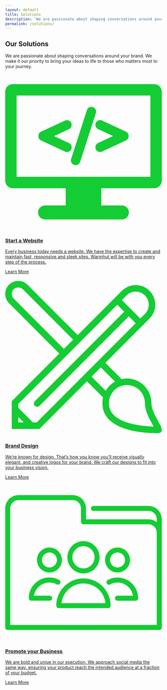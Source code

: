 ```yaml
---
layout: default
title: Solutions
description: 'We are passionate about shaping conversations around your brand. We make it our priority to bring your ideas to life to those who matters most to your journey.'
permalink: /solutions/
---
```


<section class = 'division'>
  <div class = 'transparent about weather'>
    <h1><span class = 'colorful'>Our Solutions</span></h1>
    <div class = 'half'>
        <p>We are passionate about shaping conversations around your brand. We make it our priority to bring your ideas to life to those who matters most to your journey.
        </p>
    </div>
    <div class = 'flex-panel services'>
      <div class = 'flex-item trio'>
        <a href = '/solutions/web'>
          <p class = 'center-text green'>
            <svg xmlns="http://www.w3.org/2000/svg" class = 'svg-icon' viewBox="0 0 413 413"><style>.a{fill:#14cc33;}</style><path d="M393 28.3H20c-11 0-20 9-20 20v234c0 11 9 20 20 20h139.5v45.3h-54.3c-10.2 0-18.5 8.3-18.5 18.5s8.3 18.5 18.5 18.5h202.6c10.2 0 18.5-8.3 18.5-18.5s-8.3-18.5-18.5-18.5h-54.3v-45.3h139.5c11 0 20-9 20-20v-234C413 37.3 404 28.3 393 28.3zM383 272.3H30v-214h353V272.3z" class="a"/><path d="M94.6 176.6l63.1 29.3c1.6 0.8 3.4 1.1 5.2 1.1 2.3 0 4.6-0.7 6.6-1.9 3.5-2.3 5.7-6.1 5.7-10.3v-0.3c0-4.8-2.8-9.1-7.1-11.1l-39.5-18.3 39.5-18.3c4.3-2 7.1-6.4 7.1-11.1v-0.3c0-4.2-2.1-8.1-5.7-10.3 -2-1.3-4.2-1.9-6.6-1.9 -1.8 0-3.6 0.4-5.2 1.1L94.6 153.5c-4.3 2-7.1 6.4-7.1 11.1v0.9C87.5 170.3 90.3 174.6 94.6 176.6z" class="a"/><path d="M175.7 236.4c2.3 3.1 6 5 9.9 5h0.3c5.4 0 10-3.4 11.7-8.5l41.6-128.8c1.2-3.7 0.5-7.8-1.8-11 -2.3-3.1-6-5-9.9-5h-0.3c-5.4 0-10 3.4-11.7 8.5L173.9 225.4C172.7 229.1 173.4 233.2 175.7 236.4z" class="a"/><path d="M237.9 135.6c0 4.7 2.8 9.1 7.1 11.1l39.5 18.3 -39.5 18.3c-4.3 2-7.1 6.4-7.1 11.1v0.3c0 4.2 2.1 8.1 5.7 10.3 2 1.3 4.3 1.9 6.6 1.9 1.8 0 3.5-0.4 5.2-1.1l63.1-29.3c4.3-2 7.1-6.4 7.1-11.1v-0.9c0-4.7-2.8-9.1-7.1-11.1l-63.1-29.3c-1.6-0.7-3.4-1.1-5.2-1.1 -2.4 0-4.6 0.7-6.6 1.9 -3.6 2.3-5.7 6.1-5.7 10.3V135.6L237.9 135.6z" class="a"/></svg>
            </p>
          <h3 class = 'value'>Start a Website</h3>
          <p>Every business today needs a website. We have the expertise to create and maintain fast, responsive and sleek sites. Warmhut will be with you every step of the process.
          </p>
          <div class = 'border'>Learn More</div>
        </a>
      </div>
      <div class = 'flex-item trio' id = 'graphics'>
        <a href = '/solutions/brand'>
          <p class = 'center-text green'>
            <svg xmlns="http://www.w3.org/2000/svg" viewBox="0 0 512 512" class = 'svg-icon'><path d="M478.2 406.4c0-44.3-35.9-80.2-80.2-80.2 -5.9 0-11.7 0.6-17.3 1.9l-53.2-53.2L471.9 130.6c25-25 25-65.5 0-90.5 -12.5-12.5-28.9-18.7-45.2-18.7s-32.8 6.3-45.3 18.7L237.1 184.4 72.8 20.1C64.5 11.8 53.6 7.6 42.7 7.6c-10.9 0-21.8 4.2-30.2 12.5 -16.7 16.7-16.7 43.7 0 60.3l164.3 164.3L21.4 400.1v90.5h90.5L267.3 335.2l52.7 52.7c-1.4 5.9-2.2 12.1-2.2 18.5 0 90.8 134 98 178.3 98C540.4 504.4 478.2 450.7 478.2 406.4zM396.5 55.2c8.1-8.1 18.8-12.5 30.2-12.5 11.4 0 22.1 4.4 30.2 12.5 16.6 16.6 16.6 43.7 0 60.3l-15.1 15.1 -60.3-60.3L396.5 55.2zM27.6 65.3c-8.3-8.3-8.3-21.8 0-30.2 4-4 9.4-6.2 15.1-6.2 5.7 0 11 2.2 15.1 6.2l164.3 164.3 -30.2 30.2L27.6 65.3zM42.7 469.3v-17.7l17.7 17.7H42.7zM103 469.3H90.6l-47.8-47.8v-12.5l323.6-323.6 22.7 22.7L96.9 400.2c-4.2 4.2-4.2 10.9 0 15.1 4.2 4.2 10.9 4.2 15.1 0l292.1-292.1 22.6 22.6L103 469.3zM282.4 320.1l30.2-30.2 46.4 46.4c-12.6 7.1-23.1 17.4-30.4 30L282.4 320.1zM397.2 469.2c-18.5-6.2-32.8-14.4-42.5-24.2 -10.4-10.6-15.5-23.2-15.5-38.7 0-15.7 6.1-30.5 17.2-41.6 11.1-11.1 25.9-17.2 41.6-17.2 32.5 0 58.9 26.4 58.9 58.9 0 24.3 12.9 48 23.3 67 1.5 2.8 3.4 6.3 5.1 9.6C462.4 482.3 427.7 479.5 397.2 469.2z" fill="#14cc33"/></svg>  
          </p>
          <h3 class = 'value'>Brand Design</h3>
          <p>We’re known for design. That’s how you know you’ll receive visually elegant, and creative logos for your brand. We craft our designs to fit into your business vision.</p>
          <div class = 'border'>Learn More</div>
        </a>
      </div>
      <div class = 'flex-item trio' id = 'social'>
        <a href = '/solutions/social'>
        <p class = 'center-text green'>
          <svg xmlns="http://www.w3.org/2000/svg" viewBox="0 0 470 470" class = 'svg-icon'><style>.a{fill:#14cc33;}</style><path d="m430 65.5h-165c-4.1 0-7.5 3.4-7.5 7.5s3.4 7.5 7.5 7.5h165c13.8 0 25 11.2 25 25v8.8c-6.9-5.5-15.5-8.8-25-8.8h-187.5v-32.5c0-22.1-17.9-40-40-40h-162.5c-22.1 0-40 17.9-40 40v356.5c0 4.1 3.4 7.5 7.5 7.5h455c4.1 0 7.5-3.4 7.5-7.5v-324c0-22.1-17.9-40-40-40zm25 356.5h-440v-349c0-13.8 11.2-25 25-25h162.5c13.8 0 25 11.2 25 25v40c0 4.1 3.4 7.5 7.5 7.5h195c13.8 0 25 11.2 25 25v276.5z" class="a"/><path d="m337.2 264.9c20.7 0 37.5-16.8 37.5-37.5s-16.8-37.5-37.5-37.5-37.5 16.8-37.5 37.5 16.8 37.5 37.5 37.5zm0-60c12.4 0 22.5 10.1 22.5 22.5 0 12.4-10.1 22.5-22.5 22.5-12.4 0-22.5-10.1-22.5-22.5 0-12.4 10.1-22.5 22.5-22.5z" class="a"/><path d="m337.2 279.9c-10.2 0-20.3 2.5-29.2 7.3-3.6 2-5 6.5-3.1 10.2 2 3.6 6.5 5 10.2 3.1 6.7-3.6 14.4-5.5 22.1-5.5 23.3 0 42.7 17.1 46.3 39.4h-46.3c-4.1 0-7.5 3.4-7.5 7.5s3.4 7.5 7.5 7.5h54.4c4.1 0 7.5-3.4 7.5-7.5 0-34.1-27.8-61.9-61.9-61.9z" class="a"/><path d="m133.4 334.3h-47c3.6-22.3 23-39.4 46.3-39.4 7.7 0 15.4 1.9 22.1 5.5 3.7 2 8.2 0.6 10.2-3.1 2-3.6 0.6-8.2-3.1-10.2-8.9-4.8-19-7.3-29.2-7.3-34.1 0-61.9 27.8-61.9 61.9 0 4.1 3.4 7.5 7.5 7.5h55.1c4.1 0 7.5-3.4 7.5-7.5s-3.4-7.5-7.5-7.5z" class="a"/><path d="m132.8 264.9c20.7 0 37.5-16.8 37.5-37.5s-16.8-37.5-37.5-37.5-37.5 16.8-37.5 37.5 16.8 37.5 37.5 37.5zm0-60c12.4 0 22.5 10.1 22.5 22.5 0 12.4-10.1 22.5-22.5 22.5-12.4 0-22.5-10.1-22.5-22.5 0-12.4 10.1-22.5 22.5-22.5z" class="a"/><path d="m235 267.6c26.6 0 48.3-21.7 48.3-48.3s-21.7-48.3-48.3-48.3-48.3 21.7-48.3 48.3 21.7 48.3 48.3 48.3zm0-81.6c18.4 0 33.3 14.9 33.3 33.3s-14.9 33.3-33.3 33.3-33.3-14.9-33.3-33.3 14.9-33.3 33.3-33.3z" class="a"/><path d="m235 282.6c-44.9 0-81.5 36.5-81.5 81.5 0 4.1 3.4 7.5 7.5 7.5h147.9c4.1 0 7.5-3.4 7.5-7.5 0-44.9-36.5-81.5-81.5-81.5zm-66 74c3.7-33.1 31.9-59 66-59s62.3 25.8 66 59h-132.1z" class="a"/></svg>
        </p>
        <h3 class = 'value'>Promote your Business</h3>
        <p> We are bold and uniue in our execution. We approach social media the same way, ensuring your product reach the intended audience at a fraction of your budget.</p>
          <div class = 'border'>Learn More</div>
        </a>
      </div>
    </div>
  </div>
</section>